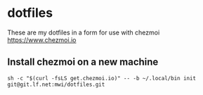 # dotfiles

These are my dotfiles in a form for use with chezmoi https://www.chezmoi.io

## Install chezmoi on a new machine

    sh -c "$(curl -fsLS get.chezmoi.io)" -- -b ~/.local/bin init git@git.lf.net:mwi/dotfiles.git

